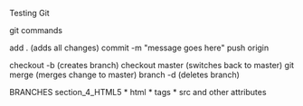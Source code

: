 Testing Git

git commands


add .   (adds all changes)
commit -m "message goes here"
push origin <branch name>

checkout -b <branch name> (creates branch)
checkout master (switches back to master)
git merge <branch name> (merges change to master)
branch -d <branch name>  (deletes branch)


BRANCHES
    section_4_HTML5
        * html
        * tags
        * src and other attributes